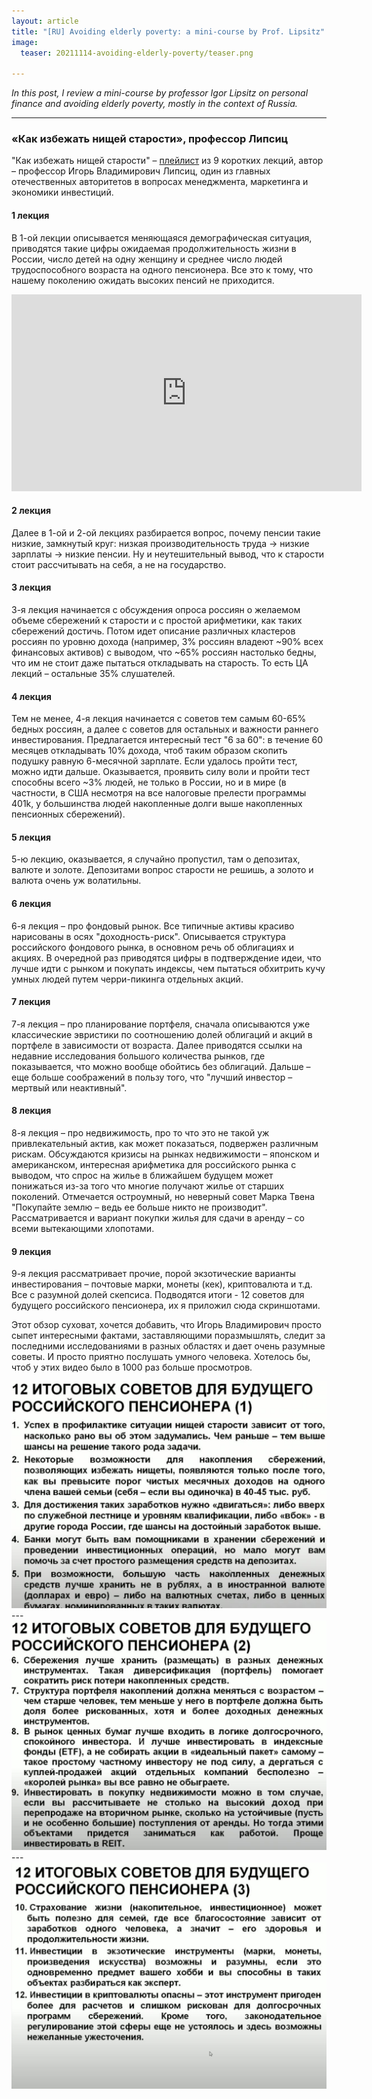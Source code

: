 ```yaml
---
layout: article
title: "[RU] Avoiding elderly poverty: a mini-course by Prof. Lipsitz"
image:
  teaser: 20211114-avoiding-elderly-poverty/teaser.png

---
```


_In this post, I review a mini-course by professor Igor Lipsitz on personal finance and avoiding elderly poverty, mostly in the context of Russia._

***


### «Как избежать нищей старости», профессор Липсиц

"Как избежать нищей старости" – [плейлист](https://www.youtube.com/playlist?list=PL3o3Qkkpj78pS8kZGrPDm3OnhcyuxyDVy) из 9 коротких лекций, автор – профессор Игорь Владимирович Липсиц, один из главных отечественных авторитетов в вопросах менеджмента, маркетинга и экономики инвестиций. 

#### 1 лекция

В 1-ой лекции описывается меняющаяся демографическая ситуация, приводятся такие цифры ожидаемая продолжительность жизни в России, число детей на одну женщину и среднее число людей трудоспособного возраста на одного пенсионера. Все это к тому, что нашему поколению ожидать высоких пенсий не приходится. 

<iframe width="560" height="315" src="https://www.youtube.com/embed/dG_qdWeq7pI" title="YouTube video player" frameborder="0" allow="accelerometer; autoplay; clipboard-write; encrypted-media; gyroscope; picture-in-picture" allowfullscreen></iframe>

#### 2 лекция

Далее в 1-ой и 2-ой лекциях разбирается вопрос, почему пенсии такие низкие, замкнутый круг: низкая производительность труда -> низкие зарплаты -> низкие пенсии. Ну и неутешительный вывод, что к старости стоит рассчитывать на себя, а не на государство. 

#### 3 лекция

3-я лекция начинается с обсуждения опроса россиян о желаемом объеме сбережений к старости и с простой арифметики, как таких сбережений достичь. Потом идет описание различных кластеров россиян по уровню дохода (например, 3% россиян владеют ~90% всех финансовых активов) с выводом, что ~65% россиян настолько бедны, что им не стоит даже пытаться откладывать на старость. То есть ЦА лекций – остальные 35% слушателей. 

#### 4 лекция

Тем не менее, 4-я лекция начинается с советов тем самым 60-65% бедных россиян, а далее с советов для остальных и важности раннего инвестирования. Предлагается интересный тест "6 за 60": в течение 60 месяцев откладывать 10% дохода, чтоб таким образом скопить подушку равную 6-месячной зарплате. Если удалось пройти тест, можно идти дальше. Оказывается, проявить силу воли и пройти тест способны всего ~3% людей, не только в России, но и в мире (в частности, в США несмотря на все налоговые прелести программы 401k, у большинства людей накопленные долги выше накопленных пенсионных сбережений).

#### 5 лекция

5-ю лекцию, оказывается, я случайно пропустил, там о депозитах, валюте и золоте. Депозитами вопрос старости не решишь, а золото и валюта очень уж волатильны. 

#### 6 лекция

6-я лекция – про фондовый рынок. Все типичные активы красиво нарисованы в осях "доходность-риск". Описывается структура российского фондового рынка, в основном речь об облигациях и акциях. В очередной раз приводятся цифры в подтверждение идеи, что лучше идти с рынком и покупать индексы, чем пытаться обхитрить кучу умных людей путем черри-пикинга отдельных акций. 

#### 7 лекция

7-я лекция – про планирование портфеля, сначала описываются уже классические эвристики по соотношению долей облигаций и акций в портфеле в зависимости от возраста. Далее приводятся ссылки на недавние исследования большого количества рынков, где показывается, что можно вообще обойтись без облигаций. Дальше – еще больше соображений в пользу того, что "лучший инвестор – мертвый или неактивный". 

#### 8 лекция

8-я лекция – про недвижимость, про то что это не такой уж привлекательный актив, как может показаться, подвержен различным рискам. Обсуждаются кризисы на рынках недвижимости – японском и американском, интересная арифметика для российского рынка с выводом, что спрос на жилье в ближайшем будущем может понижаться из-за того что многие получают жилье от старших поколений. Отмечается остроумный, но неверный совет Марка Твена "Покупайте землю – ведь ее больше никто не производит". Рассматривается и вариант покупки жилья для сдачи в аренду – со всеми вытекающими хлопотами. 

#### 9 лекция

9-я лекция рассматривает прочие, порой экзотические варианты инвестирования – почтовые марки, монеты (кек), криптовалюта и т.д. Все с разумной долей скепсиса. Подводятся итоги - 12 советов для будущего российского пенсионера, их я приложил сюда скриншотами. 

Этот обзор суховат, хочется добавить, что Игорь Владимирович просто сыпет интересными фактами, заставляющими поразмышлять, следит за последними исследованиями в разных областях и дает очень разумные советы. И просто приятно послушать умного человека. Хотелось бы, чтоб у этих видео было в 1000 раз больше просмотров.

<div style="text-align:center"><img src="/images/20211114-avoiding-elderly-poverty/advice_1.jpg" /></div>
---
<div style="text-align:center"><img src="/images/20211114-avoiding-elderly-poverty/advice_2.jpg" /></div>
---
<div style="text-align:center"><img src="/images/20211114-avoiding-elderly-poverty/advice_3.jpg" /></div>